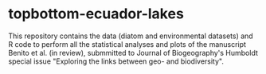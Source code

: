 # topbottom-ecuador-lakes

This repository contains the data (diatom and environmental datasets) and R code to perform all the statistical analyses and plots of the manuscript Benito et al. (in review), submmitted to Journal of Biogeography's Humboldt special issue "Exploring the links between geo- and biodiversity".
